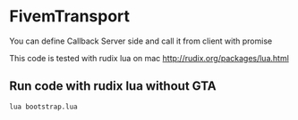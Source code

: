 # FivemTransport

You can define Callback Server side and call it from client with promise

This code is tested with rudix lua on mac
http://rudix.org/packages/lua.html

## Run code with rudix lua without GTA

```
lua bootstrap.lua
```
